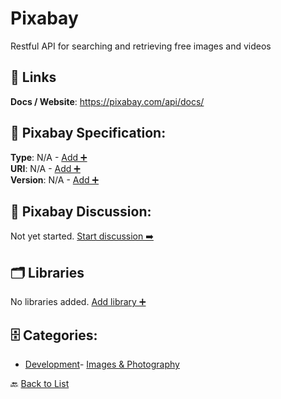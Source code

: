 # Pixabay

Restful API for searching and retrieving free images and videos

##  🔗 Links
**Docs / Website**: https://pixabay.com/api/docs/

## 🧬 Pixabay Specification:
**Type**: N/A - [Add ➕](https://github.com/apis-list/apis-list/edit/main/apis.yaml#L14928)  
**URI**: N/A - [Add ➕](https://github.com/apis-list/apis-list/edit/main/apis.yaml#L14928)  
**Version**: N/A - [Add ➕](https://github.com/apis-list/apis-list/edit/main/apis.yaml#L14928)

## 💬 Pixabay Discussion:
Not yet started. [Start discussion ➡️](https://github.com/apis-list/apis-list/discussions/new)

## 🗂️ Libraries

No libraries added. [Add library ➕](https://github.com/apis-list/apis-list/edit/main/apis.yaml#L14928)    


## 🗄️ Categories:
- [Development](https://github.com/apis-list/apis-list#development-)- [Images & Photography](https://github.com/apis-list/apis-list#images--photography-)

🔙  [Back to List](https://github.com/apis-list/apis-list)
